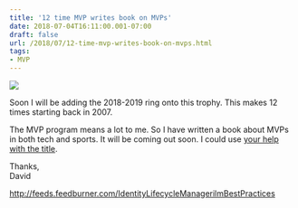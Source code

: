 ```yaml
---
title: '12 time MVP writes book on MVPs'
date: 2018-07-04T16:11:00.001-07:00
draft: false
url: /2018/07/12-time-mvp-writes-book-on-mvps.html
tags: 
- MVP
---
```


[![](https://3.bp.blogspot.com/--6mx9QA99G4/Wz1TUmfqkTI/AAAAAAAAALo/8BgObQRDD5IBRkRbp7rF1kZtnHtkhq57ACLcBGAs/s320/MVP%2BAwards_IdentityManaged_3387.jpg)](https://3.bp.blogspot.com/--6mx9QA99G4/Wz1TUmfqkTI/AAAAAAAAALo/8BgObQRDD5IBRkRbp7rF1kZtnHtkhq57ACLcBGAs/s1600/MVP%2BAwards_IdentityManaged_3387.jpg)

  
Soon I will be adding the 2018-2019 ring onto this trophy. This makes 12 times starting back in 2007.  
  
The MVP program means a lot to me. So I have written a book about MVPs in both tech and sports. It will be coming out soon. I could use [your help with the title](https://www.facebook.com/1587066757/posts/10211450777736915/).  
  
Thanks,  
David  
  

http://feeds.feedburner.com/IdentityLifecycleManagerilmBestPractices